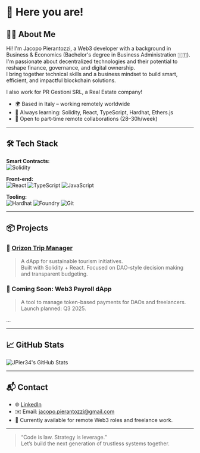# 👋 Here you are!

## 👨‍💻 About Me

Hi! I'm Jacopo Pierantozzi, a Web3 developer with a background in Business & Economics (Bachelor's degree in Business Administration 🇮🇹).  
I'm passionate about decentralized technologies and their potential to reshape finance, governance, and digital ownership.  
I bring together technical skills and a business mindset to build smart, efficient, and impactful blockchain solutions.

I also work for PR Gestioni SRL, a Real Estate company!

- 🌍 Based in Italy – working remotely worldwide
- 🧠 Always learning: Solidity, React, TypeScript, Hardhat, Ethers.js
- 🤝 Open to part-time remote collaborations (28–30h/week)

---

## 🛠 Tech Stack

**Smart Contracts:**  
![Solidity](https://img.shields.io/badge/Solidity-%23363636.svg?style=flat&logo=solidity&logoColor=white)

**Front-end:**  
![React](https://img.shields.io/badge/React-%2361DAFB.svg?style=flat&logo=react&logoColor=black)
![TypeScript](https://img.shields.io/badge/TypeScript-%23007ACC.svg?style=flat&logo=typescript&logoColor=white)
![JavaScript](https://img.shields.io/badge/JavaScript-%23F7DF1E.svg?style=flat&logo=javascript&logoColor=black)

**Tooling:**  
![Hardhat](https://img.shields.io/badge/Hardhat-%23000000.svg?style=flat&logo=ethereum&logoColor=white)
![Foundry](https://img.shields.io/badge/Foundry-%23000000.svg?style=flat&logo=forge&logoColor=white)
![Git](https://img.shields.io/badge/Git-%23F05032.svg?style=flat&logo=git&logoColor=white)

---

## 📦 Projects

### 🚀 [Orizon Trip Manager](https://github.com/JPier34/orizon-trip-manager)
> A dApp for sustainable tourism initiatives.  
Built with Solidity + React. Focused on DAO-style decision making and transparent budgeting.

### 💸 Coming Soon: Web3 Payroll dApp  
> A tool to manage token-based payments for DAOs and freelancers.  
Launch planned: Q3 2025.

...


---

## 📈 GitHub Stats

![JPier34's GitHub Stats](https://github-readme-stats.vercel.app/api?username=JPier34&show_icons=true&theme=gruvbox)

---

## 📬 Contact

- 🌐 [LinkedIn](https://www.linkedin.com/in/jacopo-pierantozzi-46240b288/)
- ✉️ Email: jacopo.pierantozzi@gmail.com
- 🧠 Currently available for remote Web3 roles and freelance work.

---

> “Code is law. Strategy is leverage.”  
Let’s build the next generation of trustless systems together.  

